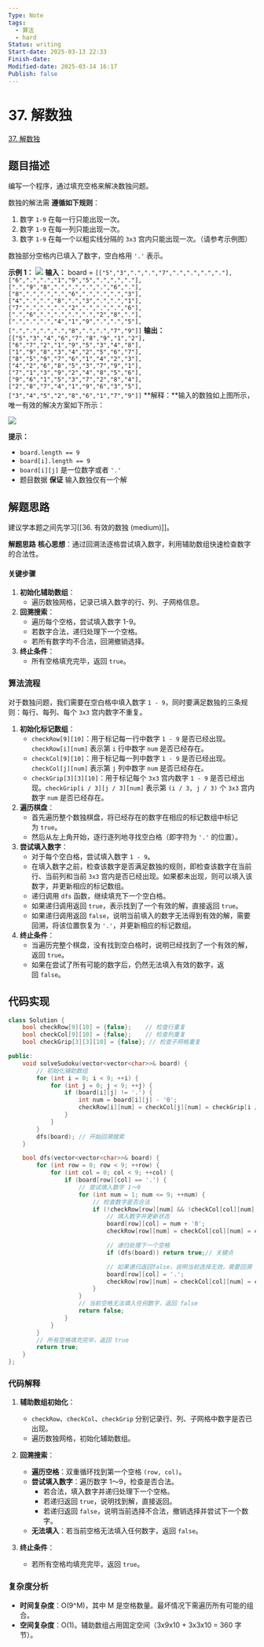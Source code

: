 ```yaml
---
Type: Note
tags:
  - 算法
  - hard
Status: writing
Start-date: 2025-03-13 22:33
Finish-date: 
Modified-date: 2025-03-14 16:17
Publish: false
---
```



# 37. 解数独
[37. 解数独](https://leetcode.cn/problems/sudoku-solver/)

## 题目描述
编写一个程序，通过填充空格来解决数独问题。

数独的解法需 **遵循如下规则**：

1. 数字 `1-9` 在每一行只能出现一次。
2. 数字 `1-9` 在每一列只能出现一次。
3. 数字 `1-9` 在每一个以粗实线分隔的 `3x3` 宫内只能出现一次。（请参考示例图）

数独部分空格内已填入了数字，空白格用 `'.'` 表示。

**示例 1：**
![](https://assets.leetcode-cn.com/aliyun-lc-upload/uploads/2021/04/12/250px-sudoku-by-l2g-20050714svg.png)
**输入：** board = `[["5","3",".",".","7",".",".",".","."],["6",".",".","1","9","5",".",".","."],[".","9","8",".",".",".",".","6","."],["8",".",".",".","6",".",".",".","3"],["4",".",".","8",".","3",".",".","1"],["7",".",".",".","2",".",".",".","6"],[".","6",".",".",".",".","2","8","."],[".",".",".","4","1","9",".",".","5"],[".",".",".",".","8",".",".","7","9"]]`
**输出：**`[["5","3","4","6","7","8","9","1","2"],["6","7","2","1","9","5","3","4","8"],["1","9","8","3","4","2","5","6","7"],["8","5","9","7","6","1","4","2","3"],["4","2","6","8","5","3","7","9","1"],["7","1","3","9","2","4","8","5","6"],["9","6","1","5","3","7","2","8","4"],["2","8","7","4","1","9","6","3","5"],["3","4","5","2","8","6","1","7","9"]]`
**解释：**输入的数独如上图所示，唯一有效的解决方案如下所示：

![](https://assets.leetcode-cn.com/aliyun-lc-upload/uploads/2021/04/12/250px-sudoku-by-l2g-20050714_solutionsvg.png)

**提示：**
- `board.length == 9`
- `board[i].length == 9`
- `board[i][j]` 是一位数字或者 `'.'`
- 题目数据 **保证** 输入数独仅有一个解

## 解题思路

建议学本题之间先学习[[36. 有效的数独 (medium)]]。

**解题思路**
**核心思想**：通过回溯法逐格尝试填入数字，利用辅助数组快速检查数字的合法性。

#### 关键步骤
1. **初始化辅助数组**：
   - 遍历数独网格，记录已填入数字的行、列、子网格信息。
2. **回溯搜索**：
   - 遍历每个空格，尝试填入数字 1-9。
   - 若数字合法，递归处理下一个空格。
   - 若所有数字均不合法，回溯撤销选择。
3. **终止条件**：
   - 所有空格填充完毕，返回 `true`。

### 算法流程

对于数独问题，我们需要在空白格中填入数字 `1 - 9`，同时要满足数独的三条规则：每行、每列、每个 `3x3` 宫内数字不重复。  

1. **初始化标记数组**：
    - `checkRow[9][10]`：用于标记每一行中数字 `1 - 9` 是否已经出现。`checkRow[i][num]` 表示第 `i` 行中数字 `num` 是否已经存在。
    - `checkCol[9][10]`：用于标记每一列中数字 `1 - 9` 是否已经出现。`checkCol[j][num]` 表示第 `j` 列中数字 `num` 是否已经存在。
    - `checkGrip[3][3][10]`：用于标记每个 `3x3` 宫内数字 `1 - 9` 是否已经出现。`checkGrip[i / 3][j / 3][num]` 表示第 `(i / 3, j / 3)` 个 `3x3` 宫内数字 `num` 是否已经存在。
2. **遍历棋盘**：
    - 首先遍历整个数独棋盘，将已经存在的数字在相应的标记数组中标记为 `true`。
    - 然后从左上角开始，逐行逐列地寻找空白格（即字符为 `'.'` 的位置）。
3. **尝试填入数字**：
    - 对于每个空白格，尝试填入数字 `1 - 9`。
    - 在填入数字之前，检查该数字是否满足数独的规则，即检查该数字在当前行、当前列和当前 `3x3` 宫内是否已经出现。如果都未出现，则可以填入该数字，并更新相应的标记数组。
    - 递归调用 `dfs` 函数，继续填充下一个空白格。
    - 如果递归调用返回 `true`，表示找到了一个有效的解，直接返回 `true`。
    - 如果递归调用返回 `false`，说明当前填入的数字无法得到有效的解，需要回溯，将该位置恢复为 `'.'`，并更新相应的标记数组。
4. **终止条件**：
    - 当遍历完整个棋盘，没有找到空白格时，说明已经找到了一个有效的解，返回 `true`。
    - 如果在尝试了所有可能的数字后，仍然无法填入有效的数字，返回 `false`。

## 代码实现
```cpp
class Solution {
    bool checkRow[9][10] = {false};    // 检查行重复
    bool checkCol[9][10] = {false};    // 检查列重复
    bool checkGrip[3][3][10] = {false}; // 检查子网格重复

public:
    void solveSudoku(vector<vector<char>>& board) {
        // 初始化辅助数组
        for (int i = 0; i < 9; ++i) {
            for (int j = 0; j < 9; ++j) {
                if (board[i][j] != '.') {
                    int num = board[i][j] - '0';
                    checkRow[i][num] = checkCol[j][num] = checkGrip[i / 3][j / 3][num] = true;
                }
            }
        }
        dfs(board); // 开始回溯搜索
    }

    bool dfs(vector<vector<char>>& board) {
        for (int row = 0; row < 9; ++row) {
            for (int col = 0; col < 9; ++col) {
                if (board[row][col] == '.') {
                    // 尝试填入数字 1～9
                    for (int num = 1; num <= 9; ++num) {
                        // 检查数字是否合法
                        if (!checkRow[row][num] && !checkCol[col][num] && !checkGrip[row / 3][col / 3][num]) {
                            // 填入数字并更新状态
                            board[row][col] = num + '0';
                            checkRow[row][num] = checkCol[col][num] = checkGrip[row / 3][col / 3][num] = true;

                            // 递归处理下一个空格
                            if (dfs(board)) return true;// 关键点

                            // 如果递归返回false，说明当前选择无效，需要回溯
                            board[row][col] = '.';
                            checkRow[row][num] = checkCol[col][num] = checkGrip[row / 3][col / 3][num] = false;
                        }
                    }
                    // 当前空格无法填入任何数字，返回 false
                    return false;
                }
            }
        }
        // 所有空格填充完毕，返回 true
        return true;
    }
};
```

### 代码解释
1. **辅助数组初始化**：
   - `checkRow`、`checkCol`、`checkGrip` 分别记录行、列、子网格中数字是否已出现。
   - 遍历数独网格，初始化辅助数组。

2. **回溯搜索**：
   - **遍历空格**：双重循环找到第一个空格 `(row, col)`。
   - **尝试填入数字**：遍历数字 1～9，检查是否合法。
     - 若合法，填入数字并递归处理下一个空格。
     - 若递归返回 `true`，说明找到解，直接返回。
     - 若递归返回 `false`，说明当前选择不合法，撤销选择并尝试下一个数字。
   - **无法填入**：若当前空格无法填入任何数字，返回 `false`。

3. **终止条件**：
   - 若所有空格均填充完毕，返回 `true`。

### 复杂度分析
- **时间复杂度**：O(9^M)，其中 M 是空格数量。最坏情况下需遍历所有可能的组合。
- **空间复杂度**：O(1)。辅助数组占用固定空间（3x9x10 + 3x3x10 = 360 字节）。


